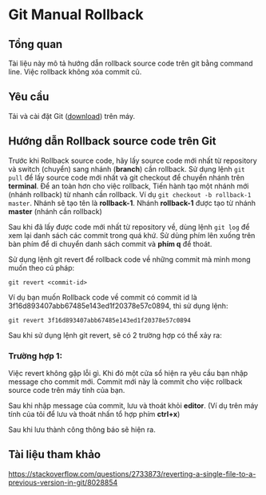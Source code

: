 # Git Manual Rollback
## Tổng quan
Tài liệu này mô tả hướng dẫn rollback source code trên git bằng command line. Việc rollback không xóa commit cũ.

## Yêu cầu
Tải và cài đặt Git ([download](https://git-scm.com/downloads)) trên máy.

## Hướng dẫn Rollback source code trên Git
Trước khi Rollback source code, hãy lấy source code mới nhất từ repository và switch (chuyển) sang nhánh (**branch**) cần rollback. Sử dụng lệnh ```git pull``` để lấy source code mới nhất và git checkout để chuyển nhánh trên **terminal**. Để an toàn hơn cho việc rollback, Tiến hành tạo một nhánh mới (nhánh rollback) từ nhanh cần rollback. Ví dụ ```git checkout -b rollback-1 master```. Nhánh sẽ tạo tên là **rollback-1**. Nhánh **rollback-1** được tạo từ nhánh **master** (nhánh cần rollback)

Sau khi đã lấy được code mới nhất từ repository về, dùng lệnh ```git log``` để xem lại danh sách các commit trong quá khứ. Sử dủng phím lên xuống trên bàn phím để di chuyển danh sách commit và **phím q** để thoát.

Sử dụng lệnh git revert để rollback code về những commit mà mình mong muốn theo cú pháp:
```
git revert <commit-id>
```

Ví dụ bạn muốn Rollback code về commit có commit id là 3f16d893407abb67485e143ed1f20378e57c0894, thì sử dụng lệnh:
```
git revert 3f16d893407abb67485e143ed1f20378e57c0894
```

Sau khi sử dụng lệnh git revert, sẽ có 2 trường hợp có thể xảy ra:

### Trường hợp 1:
Việc revert không gặp lỗi gì. Khi đó một cửa sổ hiện ra yêu cầu bạn nhập message cho commit mới. Commit mới này là commit cho việc rollback source code trên máy tính của bạn.

Sau khi nhập message của commit, lưu và thoát khỏi **editor**. (Ví dụ trên máy tính của tôi để lưu và thoát nhấn tổ hợp phím **ctrl+x**)

Sau khi lưu thành công thông báo sẽ hiện ra.


## Tài liệu tham khảo
https://stackoverflow.com/questions/2733873/reverting-a-single-file-to-a-previous-version-in-git/8028854
